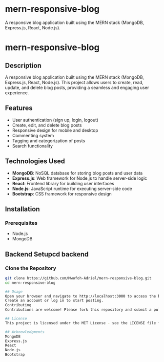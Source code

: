 # mern-responsive-blog
A responsive blog application built using the MERN stack (MongoDB, Express.js, React, Node.js).
# mern-responsive-blog

## Description
A responsive blog application built using the MERN stack (MongoDB, Express.js, React, Node.js). This project allows users to create, read, update, and delete blog posts, providing a seamless and engaging user experience.

## Features
- User authentication (sign up, login, logout)
- Create, edit, and delete blog posts
- Responsive design for mobile and desktop
- Commenting system
- Tagging and categorization of posts
- Search functionality

## Technologies Used
- **MongoDB**: NoSQL database for storing blog posts and user data
- **Express.js**: Web framework for Node.js to handle server-side logic
- **React**: Frontend library for building user interfaces
- **Node.js**: JavaScript runtime for executing server-side code
- **Bootstrap**: CSS framework for responsive design

## Installation

### Prerequisites
- Node.js
- MongoDB

## Backend Setupcd backend

### Clone the Repository
```bash
git clone https://github.com/Mwofoh-Adriel/mern-responsive-blog.git
cd mern-responsive-blog

## Usage
Open your browser and navigate to http://localhost:3000 to access the blog.
Create an account or log in to start posting.
Contributing
Contributions are welcome! Please fork this repository and submit a pull request for any enhancements or bug fixes.

## License
This project is licensed under the MIT License - see the LICENSE file for details.

## Acknowledgments
MongoDB
Express.js
React
Node.js
Bootstrap
